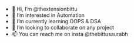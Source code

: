 - 👋 Hi, I’m @thextensionbittu
- 👀 I’m interested in Automation
- 🌱 I’m currently learning OOPS & DSA
- 💞️ I’m looking to collaborate on any project
- 📫 You can reach me on insta @thebittusaurabh

<!---
thextensionbittu/thextensionbittu is a ✨ special ✨ repository because its `README.md` (this file) appears on your GitHub profile.
You can click the Preview link to take a look at your changes.
--->
